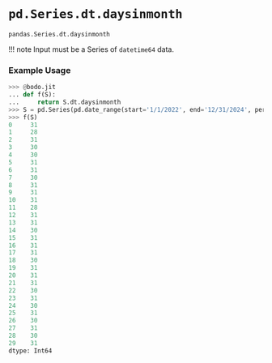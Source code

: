 # `pd.Series.dt.daysinmonth`

`pandas.Series.dt.daysinmonth`

!!! note
	Input must be a Series of `datetime64` data.

### Example Usage

``` py
>>> @bodo.jit
... def f(S):
...     return S.dt.daysinmonth
>>> S = pd.Series(pd.date_range(start='1/1/2022', end='12/31/2024', periods=30))
>>> f(S)
0     31
1     28
2     31
3     30
4     30
5     31
6     31
7     30
8     31
9     31
10    31
11    28
12    31
13    31
14    30
15    31
16    31
17    31
18    30
19    31
20    31
21    31
22    30
23    31
24    30
25    31
26    30
27    31
28    30
29    31
dtype: Int64
```

